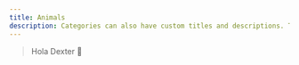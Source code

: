 ```yaml
---
title: Animals
description: Categories can also have custom titles and descriptions. The description of the Animals category lives in `content/categories/animals/_index.md`.
---
```


> Hola Dexter **🖤**
